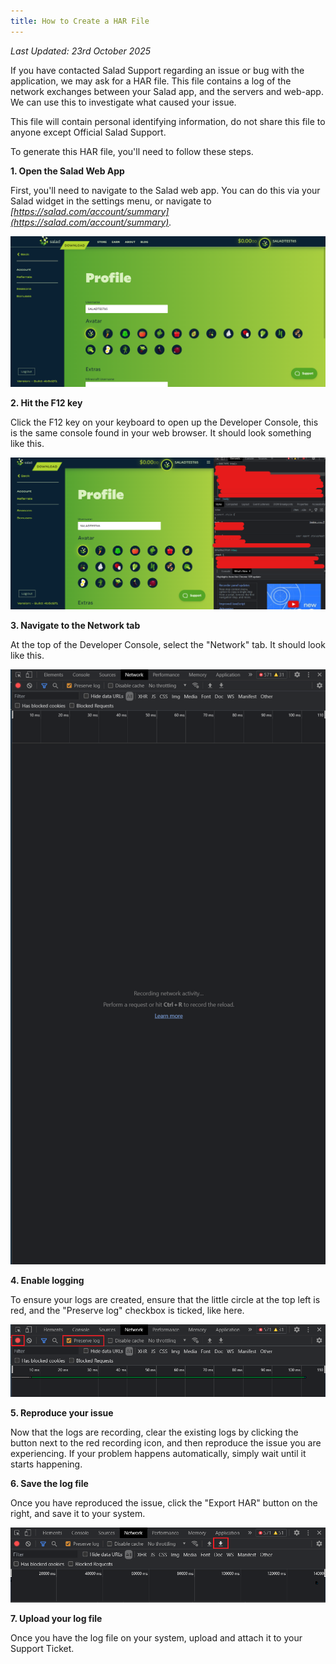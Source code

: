 ```yaml
---
title: How to Create a HAR File
---
```


_Last Updated: 23rd October 2025_

If you have contacted Salad Support regarding an issue or bug with the application, we may ask for a HAR file. This file
contains a log of the network exchanges between your Salad app, and the servers and web-app. We can use this to
investigate what caused your issue.

This file will contain personal identifying information, do not share this file to anyone except Official Salad Support.

To generate this HAR file, you'll need to follow these steps.

**1. Open the Salad Web App**

First, you'll need to navigate to the Salad web app. You can do this via your Salad widget in the settings menu, or
navigate to  _[https://salad.com/account/summary](https://salad.com/account/summary)._

![Screenshot of Salad web app](../../../../content/images/guides/your-pc/how-to-create-a-har-file-1.png)

**2. Hit the F12 key**

Click the F12 key on your keyboard to open up the Developer Console, this is the same console found in your web browser.
It should look something like this.

![Screenshot of browser developer console](../../../../content/images/guides/your-pc/how-to-create-a-har-file-2.png)

**3. Navigate to the Network tab**

At the top of the Developer Console, select the "Network" tab. It should look like this.

![network tab in developer console](../../../../content/images/guides/your-pc/how-to-create-a-har-file-3.png)

**4. Enable logging**

To ensure your logs are created, ensure that the little circle at the top left is red, and the "Preserve log" checkbox
is ticked, like here.

![preserve log option](../../../../content/images/guides/your-pc/how-to-create-a-har-file-4.png)

**5. Reproduce your issue**

Now that the logs are recording, clear the existing logs by clicking the button next to the red recording icon, and then
reproduce the issue you are experiencing. If your problem happens automatically, simply wait until it starts happening.

**6. Save the log file**

Once you have reproduced the issue, click the "Export HAR" button on the right, and save it to your system.

![export HAR button](../../../../content/images/guides/your-pc/how-to-create-a-har-file-5.png)

**7. Upload your log file**

Once you have the log file on your system, upload and attach it to your Support Ticket.
